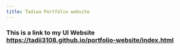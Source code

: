 ```yaml
---
title: Tadiwa Portfolio website
---
```


### This is a link to my UI Website https://tadii3108.github.io/portfolio-website/index.html